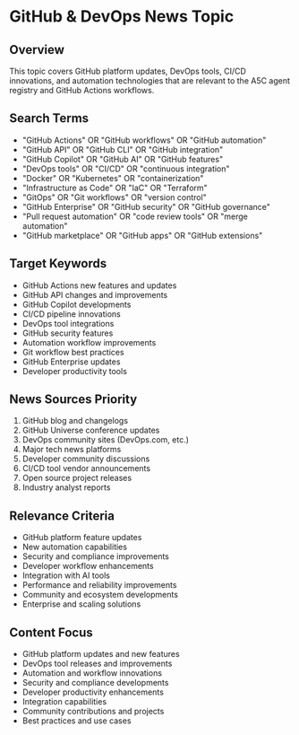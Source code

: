 # GitHub & DevOps News Topic

## Overview
This topic covers GitHub platform updates, DevOps tools, CI/CD innovations, and automation technologies that are relevant to the A5C agent registry and GitHub Actions workflows.

## Search Terms
- "GitHub Actions" OR "GitHub workflows" OR "GitHub automation"
- "GitHub API" OR "GitHub CLI" OR "GitHub integration"
- "GitHub Copilot" OR "GitHub AI" OR "GitHub features"
- "DevOps tools" OR "CI/CD" OR "continuous integration"
- "Docker" OR "Kubernetes" OR "containerization"
- "Infrastructure as Code" OR "IaC" OR "Terraform"
- "GitOps" OR "Git workflows" OR "version control"
- "GitHub Enterprise" OR "GitHub security" OR "GitHub governance"
- "Pull request automation" OR "code review tools" OR "merge automation"
- "GitHub marketplace" OR "GitHub apps" OR "GitHub extensions"

## Target Keywords
- GitHub Actions new features and updates
- GitHub API changes and improvements
- GitHub Copilot developments
- CI/CD pipeline innovations
- DevOps tool integrations
- GitHub security features
- Automation workflow improvements
- Git workflow best practices
- GitHub Enterprise updates
- Developer productivity tools

## News Sources Priority
1. GitHub blog and changelogs
2. GitHub Universe conference updates
3. DevOps community sites (DevOps.com, etc.)
4. Major tech news platforms
5. Developer community discussions
6. CI/CD tool vendor announcements
7. Open source project releases
8. Industry analyst reports

## Relevance Criteria
- GitHub platform feature updates
- New automation capabilities
- Security and compliance improvements
- Developer workflow enhancements
- Integration with AI tools
- Performance and reliability improvements
- Community and ecosystem developments
- Enterprise and scaling solutions

## Content Focus
- GitHub platform updates and new features
- DevOps tool releases and improvements
- Automation and workflow innovations
- Security and compliance developments
- Developer productivity enhancements
- Integration capabilities
- Community contributions and projects
- Best practices and use cases